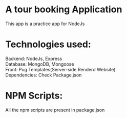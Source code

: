 # A tour booking Application
This app is a practice app for NodeJs

# Technologies used: 
Backend: NodeJs, Express<br/>Database: MongoDB, Mongoose<br/>Front: Pug Templates(Server-side Renderd Website)<br/>
Dependencies: Check Package.json

# NPM Scripts: 
All the npm scripts are present in package.json